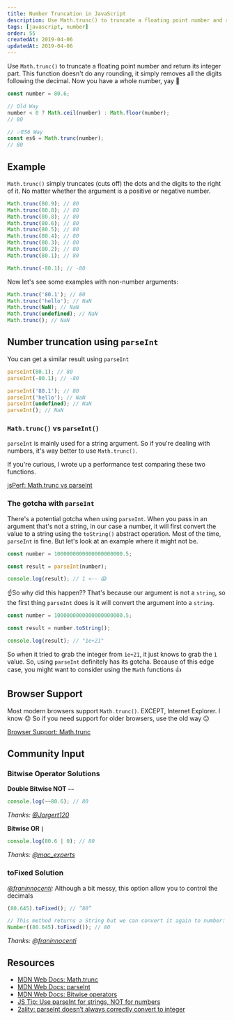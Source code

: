 ```yaml
---
title: Number Truncation in JavaScript
description: Use Math.trunc() to truncate a floating point number and return its integer part. Let's also see other number truncation ways in JavaScript.
tags: [javascript, number]
order: 55
createdAt: 2019-04-06
updatedAt: 2019-04-06
---
```


Use `Math.trunc()` to truncate a floating point number and return its integer part. This function doesn't do any rounding, it simply removes all the digits following the decimal. Now you have a whole number, yay 🎊

```javascript
const number = 80.6;

// Old Way
number < 0 ? Math.ceil(number) : Math.floor(number);
// 80

// ✅ES6 Way
const es6 = Math.trunc(number);
// 80
```

<markdown-toc></markdown-toc>

## Example

`Math.trunc()` simply truncates (cuts off) the dots and the digits to the right of it. No matter whether the argument is a positive or negative number.

```javascript
Math.trunc(80.9); // 80
Math.trunc(80.8); // 80
Math.trunc(80.8); // 80
Math.trunc(80.6); // 80
Math.trunc(80.5); // 80
Math.trunc(80.4); // 80
Math.trunc(80.3); // 80
Math.trunc(80.2); // 80
Math.trunc(80.1); // 80

Math.trunc(-80.1); // -80
```

Now let's see some examples with non-number arguments:

```javascript
Math.trunc('80.1'); // 80
Math.trunc('hello'); // NaN
Math.trunc(NaN); // NaN
Math.trunc(undefined); // NaN
Math.trunc(); // NaN
```

## Number truncation using `parseInt`

You can get a similar result using `parseInt`

```javascript
parseInt(80.1); // 80
parseInt(-80.1); // -80

parseInt('80.1'); // 80
parseInt('hello'); // NaN
parseInt(undefined); // NaN
parseInt(); // NaN
```

### `Math.trunc()` vs `parseInt()`

`parseInt` is mainly used for a string argument. So if you're dealing with numbers, it's way better to use `Math.trunc()`.

If you're curious, I wrote up a performance test comparing these two functions.

[jsPerf: Math.trunc vs parseInt](https://jsperf.com/math-trunc-vs-parseint)

### The gotcha with `parseInt`

There's a potential gotcha when using `parseInt`. When you pass in an argument that's not a string, in our case a number, it will first convert the value to a string using the `toString()` abstract operation. Most of the time, `parseInt` is fine. But let's look at an example where it might not be.

```javascript
const number = 1000000000000000000000.5;

const result = parseInt(number);

console.log(result); // 1 <-- 😱
```

☝️So why did this happen?? That's because our argument is not a `string`, so the first thing `parseInt` does is it will convert the argument into a `string`.

```javascript
const number = 1000000000000000000000.5;

const result = number.toString();

console.log(result); // "1e+21"
```

So when it tried to grab the integer from `1e+21`, it just knows to grab the `1` value. So, using `parseInt` definitely has its gotcha. Because of this edge case, you might want to consider using the `Math` functions 👍

## Browser Support

Most modern browsers support `Math.trunc()`. EXCEPT, Internet Explorer. I know 😞 So if you need support for older browsers, use the old way 😕

[Browser Support: Math.trunc](https://developer.mozilla.org/en-US/docs/Web/JavaScript/Reference/Global_Objects/Math/trunc#Browser_compatibility)

## Community Input

### Bitwise Operator Solutions

**Double Bitwise NOT `~~`**

```javascript
console.log(~~80.6); // 80
```

_Thanks: [@Jorgert120](https://twitter.com/Jorgert1205/status/1114751512415285248)_

**Bitwise OR `|`**

```javascript
console.log(80.6 | 0); // 80
```

_Thanks: [@mac_experts](https://twitter.com/mac_experts/status/1114922942591315968)_

### toFixed Solution

_[@franinnocenti](https://medium.com/@franinnocenti/hi-samantha-you-also-can-use-method-tofixed-example-c03ecd34142b):_ Although a bit messy, this option allow you to control the decimals

```javascript
(80.645).toFixed(); // “80”

// This method returns a String but we can convert it again to number:
Number((80.645).toFixed()); // 80
```

_Thanks: [@franinnocenti](https://medium.com/@franinnocenti/hi-samantha-you-also-can-use-method-tofixed-example-c03ecd34142b)_

## Resources

- [MDN Web Docs: Math.trunc](https://developer.mozilla.org/en-US/docs/Web/JavaScript/Reference/Global_Objects/Math/trunc)
- [MDN Web Docs: parseInt](https://developer.mozilla.org/en-US/docs/Web/JavaScript/Reference/Global_Objects/parseInt)
- [MDN Web Docs: Bitwise operators](https://developer.mozilla.org/en-US/docs/Web/JavaScript/Reference/Operators/Bitwise_Operators)
- [JS Tip: Use parseInt for strings, NOT for numbers](https://gideonpyzer.dev/blog/2017/06/06/js-tip-use-parseint-for-strings-not-for-numbers/)
- [2ality: parseInt doesn’t always correctly convert to integer](http://2ality.com/2013/01/parseint.html)
